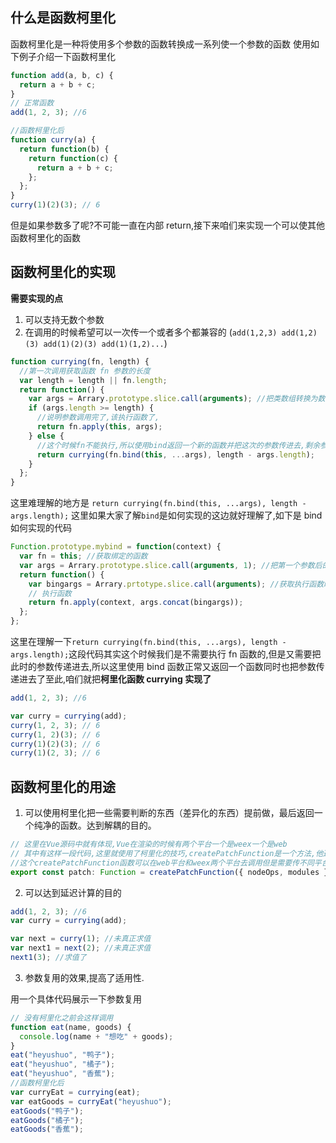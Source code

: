 ## 什么是函数柯里化

函数柯里化是一种将使用多个参数的函数转换成一系列使一个参数的函数
使用如下例子介绍一下函数柯里化

```javascript
function add(a, b, c) {
  return a + b + c;
}
// 正常函数
add(1, 2, 3); //6

//函数柯里化后
function curry(a) {
  return function(b) {
    return function(c) {
      return a + b + c;
    };
  };
}
curry(1)(2)(3); // 6
```

但是如果参数多了呢?不可能一直在内部 return,接下来咱们来实现一个可以使其他函数柯里化的函数

## 函数柯里化的实现

**需要实现的点**

1. 可以支持无数个参数
2. 在调用的时候希望可以一次传一个或者多个都兼容的 (`add(1,2,3) add(1,2)(3) add(1)(2)(3) add(1)(1,2)...`)

```javascript
function currying(fn, length) {
  //第一次调用获取函数 fn 参数的长度
  var length = length || fn.length;
  return function() {
    var args = Arrary.prototype.slice.call(arguments); //把类数组转换为数组,方便后边调用函数的时候传参数
    if (args.length >= length) {
      //说明参数调用完了,该执行函数了,
      return fn.apply(this, args);
    } else {
      //这个时候fn不能执行,所以使用bind返回一个新的函数并把这次的参数传进去,剩余参数的长度现在变为length-args.length
      return currying(fn.bind(this, ...args), length - args.length);
    }
  };
}
```

这里难理解的地方是 `return currying(fn.bind(this, ...args), length - args.length);`
这里如果大家了解`bind`是如何实现的这边就好理解了,如下是 bind 如何实现的代码

```javascript
Function.prototype.mybind = function(context) {
  var fn = this; //获取绑定的函数
  var args = Arrary.prototype.slice.call(arguments, 1); //把第一个参数后的参数取出来,并变成数组
  return function() {
    var bingargs = Arrary.prtotype.slice.call(arguments); //获取执行函数时传的参数
    // 执行函数
    return fn.apply(context, args.concat(bingargs));
  };
};
```

这里在理解一下`return currying(fn.bind(this, ...args), length - args.length);`这段代码其实这个时候我们是不需要执行 fn 函数的,但是又需要把此时的参数传递进去,所以这里使用 bind 函数正常又返回一个函数同时也把参数传递进去了至此,咱们就把**柯里化函数 currying 实现了**

```javascript
add(1, 2, 3); //6

var curry = currying(add);
curry(1, 2, 3); // 6
curry(1, 2)(3); // 6
curry(1)(2)(3); // 6
curry(1)(2, 3); // 6
```

## 函数柯里化的用途

1. 可以使用柯里化把一些需要判断的东西（差异化的东西）提前做，最后返回一个纯净的函数。达到解耦的目的。

```javascript
// 这里在Vue源码中就有体现,Vue在渲染的时候有两个平台一个是weex一个是web
// 其中有这样一段代码,这里就使用了柯里化的技巧,createPatchFunction是一个方法,他返回了一个纯净的函数,传的参数其实是对不同平台DOM的操作
//这个createPatchFunction函数可以在web平台和weex两个平台去调用但是需要传不同平台需要的操作
export const patch: Function = createPatchFunction({ nodeOps, modules });
```

2. 可以达到延迟计算的目的

```javascript
add(1, 2, 3); //6
var curry = currying(add);

var next = curry(1); //未真正求值
var next1 = next(2); //未真正求值
next1(3); //求值了
```

3. 参数复用的效果,提高了适用性.

用一个具体代码展示一下参数复用

```javascript
// 没有柯里化之前会这样调用
function eat(name, goods) {
  console.log(name + "想吃" + goods);
}
eat("heyushuo", "鸭子");
eat("heyushuo", "橘子");
eat("heyushuo", "香蕉");
//函数柯里化后
var curryEat = currying(eat);
var eatGoods = curryEat("heyushuo");
eatGoods("鸭子");
eatGoods("橘子");
eatGoods("香蕉");
```
